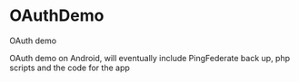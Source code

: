 OAuthDemo
=========

OAuth demo

OAuth demo on Android, will eventually include PingFederate back up, php scripts and the code for the app
